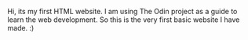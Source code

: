 Hi, its my first HTML website. I am using The Odin project as a guide to learn the web development. 
So this is the very first basic website I have made. :)